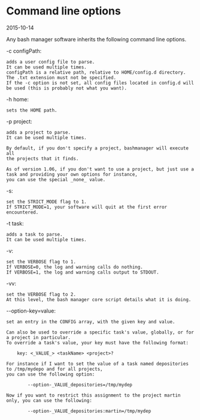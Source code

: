 Command line options
==================================================
2015-10-14




Any bash manager software inherits the following command line options.




-c configPath:

    adds a user config file to parse.
    It can be used multiple times.
    configPath is a relative path, relative to HOME/config.d directory.
    The .txt extension must not be specified.
    If the -c option is not set, all config files located in config.d will be used (this is probably not what you want).


-h home:
 
    sets the HOME path. 
    
        
-p project:

    adds a project to parse.
    It can be used multiple times.
    
    By default, if you don't specify a project, bashmanager will execute all 
    the projects that it finds.
    
    As of version 1.06, if you don't want to use a project, but just use a task and providing your own options for instance,
    you can use the special _none_ value.
    
    
    
-s:

    set the STRICT_MODE flag to 1.
    If STRICT_MODE=1, your software will quit at the first error encountered.
    
-t task:

    adds a task to parse.
    It can be used multiple times.
    
-v:

    set the VERBOSE flag to 1.
    If VERBOSE=0, the log and warning calls do nothing.
    If VERBOSE=1, the log and warning calls output to STDOUT.
    
-vv:

    set the VERBOSE flag to 2.
    At this level, the bash manager core script details what it is doing.
    
    
--option-key=value:
   
    set an entry in the CONFIG array, with the given key and value.
    
    Can also be used to override a specific task's value, globally, or for a project in particular.
    To override a task's value, your key must have the following format: 
    
        key: <_VALUE_> <taskName> <project>?
    
    For instance if I want to set the value of a task named depositories to /tmp/mydepo and for all projects,
    you can use the following option:
        
            --option-_VALUE_depositories=/tmp/mydep
            
    Now if you want to restrict this assignment to the project martin only, you can use the following:                
    
            --option-_VALUE_depositories:martin=/tmp/mydep
    

